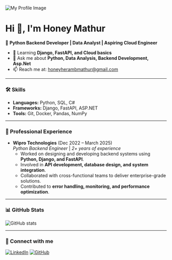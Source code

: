 ![My Profile Image](./Readme_profile.jpg)
# Hi 👋, I'm Honey Mathur

🚀 **Python Backend Developer | Data Analyst | Aspiring Cloud Engineer**

- 🌱 Learning **Django, FastAPI, and Cloud basics**
- 💬 Ask me about **Python, Data Analysis, Backend Development, Asp.Net**
- 📫 Reach me at: honeyherambmathur@gmail.com  

---

### 🛠️ Skills
- **Languages:** Python, SQL, C#  
- **Frameworks:** Django, FastAPI, ASP.NET  
- **Tools:** Git, Docker, Pandas, NumPy  

---

### 💼 Professional Experience
- **Wipro Technologies** (Dec 2022 – March 2025)  
  *Python Backend Engineer* | *2+ years of experience*  
  - Worked on designing and developing backend systems using **Python, Django, and FastAPI**.  
  - Involved in **API development, database design, and system integration**.  
  - Collaborated with cross-functional teams to deliver enterprise-grade solutions.  
  - Contributed to **error handling, monitoring, and performance optimization**.  

---

### 📊 GitHub Stats
![GitHub stats](https://github-readme-stats.vercel.app/api?username=honeyherambmathur&show_icons=true&theme=radical)

---

### 🔗 Connect with me
[![LinkedIn](https://img.shields.io/badge/LinkedIn-blue?logo=linkedin&logoColor=white)](https://linkedin.com/in/honey-mathur-a8120a16a/)
[![GitHub](https://img.shields.io/badge/GitHub-black?logo=github&logoColor=white)](https://github.com/honeyherambmathur)
